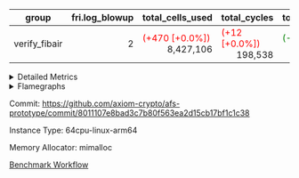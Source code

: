 | group | fri.log_blowup | total_cells_used | total_cycles | total_proof_time_ms |
| --- | --- | --- | --- | --- |
| verify_fibair | <div style='text-align: right'>2</div>  | <span style="color: red">(+470 [+0.0%])</span> <div style='text-align: right'>8,427,106</div>  | <span style="color: red">(+12 [+0.0%])</span> <div style='text-align: right'>198,538</div>  | <span style="color: green">(-1.0 [-0.1%])</span> <div style='text-align: right'>1,629.0</div>  |


<details>
<summary>Detailed Metrics</summary>

| air_name | cells | constraints | main_cols | quotient_deg | rows |
| --- | --- | --- | --- | --- | --- |
| FibonacciAir | <div style='text-align: right'>32</div>  | <div style='text-align: right'>5</div>  | <div style='text-align: right'>2</div>  | <div style='text-align: right'>1</div>  | <div style='text-align: right'>16</div>  |

| stark_prove_excluding_trace_time_ms | total_cells |
| --- | --- |
| <div style='text-align: right'>11.0</div>  | <div style='text-align: right'>32</div>  |

| group | collect_metrics | execute_time_ms | total_cells_used | total_cycles |
| --- | --- | --- | --- | --- |
| verify_fibair | true | <span style="color: red">(+5.0 [+0.5%])</span> <div style='text-align: right'>1,024.0</div>  | <span style="color: red">(+470 [+0.0%])</span> <div style='text-align: right'>8,427,106</div>  | <span style="color: red">(+12 [+0.0%])</span> <div style='text-align: right'>198,538</div>  |

| group | chip_name | collect_metrics | rows_used |
| --- | --- | --- | --- |
| verify_fibair | ProgramChip | true | <div style='text-align: right'>16,315</div>  |
| verify_fibair | VmConnectorAir | true | <div style='text-align: right'>2</div>  |
| verify_fibair | Boundary | true | <div style='text-align: right'>44,591</div>  |
| verify_fibair | AccessAdapter<2> | true | <span style="color: red">(+20 [+0.1%])</span> <div style='text-align: right'>22,020</div>  |
| verify_fibair | AccessAdapter<4> | true | <span style="color: red">(+10 [+0.1%])</span> <div style='text-align: right'>11,010</div>  |
| verify_fibair | AccessAdapter<8> | true | <div style='text-align: right'>3,220</div>  |
| verify_fibair | Poseidon2VmAir<BabyBearParameters> | true | <div style='text-align: right'>1,357</div>  |
| verify_fibair | FriReducedOpeningAir | true | <div style='text-align: right'>336</div>  |
| verify_fibair | <NativeVectorizedAdapterAir<4>,FieldExtensionCoreAir> | true | <div style='text-align: right'>2,186</div>  |
| verify_fibair | <NativeAdapterAir<2, 1>,FieldArithmeticCoreAir> | true | <div style='text-align: right'>68,142</div>  |
| verify_fibair | <JalNativeAdapterAir,JalCoreAir> | true | <span style="color: red">(+12 [+0.2%])</span> <div style='text-align: right'>5,062</div>  |
| verify_fibair | <BranchNativeAdapterAir,BranchEqualCoreAir<1>> | true | <div style='text-align: right'>30,558</div>  |
| verify_fibair | <NativeLoadStoreAdapterAir<1>,KernelLoadStoreCoreAir<1>> | true | <div style='text-align: right'>85,891</div>  |
| verify_fibair | PhantomAir | true | <div style='text-align: right'>5,216</div>  |
| verify_fibair | VariableRangeCheckerAir | true | <div style='text-align: right'>262,144</div>  |

| group | collect_metrics | dsl_ir | opcode | frequency |
| --- | --- | --- | --- | --- |
| verify_fibair | true |  | ADD | <div style='text-align: right'>54,982</div>  |
| verify_fibair | true |  | BBE4DIV | <div style='text-align: right'>297</div>  |
| verify_fibair | true |  | BBE4MUL | <div style='text-align: right'>891</div>  |
| verify_fibair | true |  | BEQ | <div style='text-align: right'>1,418</div>  |
| verify_fibair | true |  | BNE | <div style='text-align: right'>29,140</div>  |
| verify_fibair | true |  | COMP_POS2 | <div style='text-align: right'>1,092</div>  |
| verify_fibair | true |  | DIV | <div style='text-align: right'>3</div>  |
| verify_fibair | true |  | FE4ADD | <div style='text-align: right'>492</div>  |
| verify_fibair | true |  | FE4SUB | <div style='text-align: right'>506</div>  |
| verify_fibair | true |  | FRI_REDUCED_OPENING | <div style='text-align: right'>126</div>  |
| verify_fibair | true |  | JAL | <span style="color: red">(+12 [+0.2%])</span> <div style='text-align: right'>5,062</div>  |
| verify_fibair | true |  | LOADW | <div style='text-align: right'>18,438</div>  |
| verify_fibair | true |  | LOADW2 | <div style='text-align: right'>14,569</div>  |
| verify_fibair | true |  | MUL | <div style='text-align: right'>9,857</div>  |
| verify_fibair | true |  | PERM_POS2 | <div style='text-align: right'>265</div>  |
| verify_fibair | true |  | PHANTOM | <div style='text-align: right'>5,216</div>  |
| verify_fibair | true |  | SHINTW | <div style='text-align: right'>13,651</div>  |
| verify_fibair | true |  | STOREW | <div style='text-align: right'>30,347</div>  |
| verify_fibair | true |  | STOREW2 | <div style='text-align: right'>8,886</div>  |
| verify_fibair | true |  | SUB | <div style='text-align: right'>3,300</div>  |

| group | air_name | collect_metrics | dsl_ir | opcode | cells_used |
| --- | --- | --- | --- | --- | --- |
| verify_fibair | <NativeAdapterAir<2, 1>,FieldArithmeticCoreAir> | true |  | ADD | <div style='text-align: right'>1,649,460</div>  |
| verify_fibair | AccessAdapter<2> | true |  | ADD | <span style="color: red">(+110 [+0.9%])</span> <div style='text-align: right'>12,034</div>  |
| verify_fibair | AccessAdapter<4> | true |  | ADD | <span style="color: red">(+65 [+0.9%])</span> <div style='text-align: right'>7,111</div>  |
| verify_fibair | Boundary | true |  | ADD | <div style='text-align: right'>1,738</div>  |
| verify_fibair | <NativeVectorizedAdapterAir<4>,FieldExtensionCoreAir> | true |  | BBE4DIV | <div style='text-align: right'>11,880</div>  |
| verify_fibair | AccessAdapter<2> | true |  | BBE4DIV | <div style='text-align: right'>2,904</div>  |
| verify_fibair | AccessAdapter<4> | true |  | BBE4DIV | <div style='text-align: right'>1,716</div>  |
| verify_fibair | <NativeVectorizedAdapterAir<4>,FieldExtensionCoreAir> | true |  | BBE4MUL | <div style='text-align: right'>35,640</div>  |
| verify_fibair | AccessAdapter<2> | true |  | BBE4MUL | <span style="color: red">(+110 [+0.7%])</span> <div style='text-align: right'>15,862</div>  |
| verify_fibair | AccessAdapter<4> | true |  | BBE4MUL | <span style="color: red">(+65 [+0.7%])</span> <div style='text-align: right'>9,373</div>  |
| verify_fibair | Boundary | true |  | BBE4MUL | <div style='text-align: right'>1,496</div>  |
| verify_fibair | <BranchNativeAdapterAir,BranchEqualCoreAir<1>> | true |  | BEQ | <div style='text-align: right'>32,614</div>  |
| verify_fibair | <BranchNativeAdapterAir,BranchEqualCoreAir<1>> | true |  | BNE | <div style='text-align: right'>670,220</div>  |
| verify_fibair | AccessAdapter<2> | true |  | BNE | <div style='text-align: right'>946</div>  |
| verify_fibair | AccessAdapter<4> | true |  | BNE | <div style='text-align: right'>559</div>  |
| verify_fibair | AccessAdapter<2> | true |  | COMP_POS2 | <div style='text-align: right'>48,048</div>  |
| verify_fibair | AccessAdapter<4> | true |  | COMP_POS2 | <div style='text-align: right'>28,392</div>  |
| verify_fibair | AccessAdapter<8> | true |  | COMP_POS2 | <div style='text-align: right'>18,564</div>  |
| verify_fibair | Poseidon2VmAir<BabyBearParameters> | true |  | COMP_POS2 | <div style='text-align: right'>610,428</div>  |
| verify_fibair | <NativeAdapterAir<2, 1>,FieldArithmeticCoreAir> | true |  | DIV | <div style='text-align: right'>90</div>  |
| verify_fibair | <NativeVectorizedAdapterAir<4>,FieldExtensionCoreAir> | true |  | FE4ADD | <div style='text-align: right'>19,680</div>  |
| verify_fibair | AccessAdapter<2> | true |  | FE4ADD | <div style='text-align: right'>10,846</div>  |
| verify_fibair | AccessAdapter<4> | true |  | FE4ADD | <div style='text-align: right'>6,409</div>  |
| verify_fibair | Boundary | true |  | FE4ADD | <div style='text-align: right'>792</div>  |
| verify_fibair | <NativeVectorizedAdapterAir<4>,FieldExtensionCoreAir> | true |  | FE4SUB | <div style='text-align: right'>20,240</div>  |
| verify_fibair | AccessAdapter<2> | true |  | FE4SUB | <div style='text-align: right'>18,656</div>  |
| verify_fibair | AccessAdapter<4> | true |  | FE4SUB | <div style='text-align: right'>11,024</div>  |
| verify_fibair | Boundary | true |  | FE4SUB | <div style='text-align: right'>220</div>  |
| verify_fibair | AccessAdapter<2> | true |  | FRI_REDUCED_OPENING | <div style='text-align: right'>2,024</div>  |
| verify_fibair | AccessAdapter<4> | true |  | FRI_REDUCED_OPENING | <div style='text-align: right'>1,196</div>  |
| verify_fibair | FriReducedOpeningAir | true |  | FRI_REDUCED_OPENING | <div style='text-align: right'>21,504</div>  |
| verify_fibair | <JalNativeAdapterAir,JalCoreAir> | true |  | JAL | <span style="color: red">(+120 [+0.2%])</span> <div style='text-align: right'>50,620</div>  |
| verify_fibair | Boundary | true |  | JAL | <div style='text-align: right'>11</div>  |
| verify_fibair | <NativeLoadStoreAdapterAir<1>,KernelLoadStoreCoreAir<1>> | true |  | LOADW | <div style='text-align: right'>755,958</div>  |
| verify_fibair | AccessAdapter<2> | true |  | LOADW | <div style='text-align: right'>20,295</div>  |
| verify_fibair | AccessAdapter<4> | true |  | LOADW | <div style='text-align: right'>11,232</div>  |
| verify_fibair | AccessAdapter<8> | true |  | LOADW | <div style='text-align: right'>4,284</div>  |
| verify_fibair | Boundary | true |  | LOADW | <div style='text-align: right'>17,424</div>  |
| verify_fibair | <NativeLoadStoreAdapterAir<1>,KernelLoadStoreCoreAir<1>> | true |  | LOADW2 | <div style='text-align: right'>597,329</div>  |
| verify_fibair | AccessAdapter<2> | true |  | LOADW2 | <div style='text-align: right'>12,452</div>  |
| verify_fibair | AccessAdapter<4> | true |  | LOADW2 | <div style='text-align: right'>7,358</div>  |
| verify_fibair | AccessAdapter<8> | true |  | LOADW2 | <div style='text-align: right'>204</div>  |
| verify_fibair | Boundary | true |  | LOADW2 | <div style='text-align: right'>1,650</div>  |
| verify_fibair | <NativeAdapterAir<2, 1>,FieldArithmeticCoreAir> | true |  | MUL | <div style='text-align: right'>295,710</div>  |
| verify_fibair | AccessAdapter<2> | true |  | MUL | <div style='text-align: right'>3,751</div>  |
| verify_fibair | AccessAdapter<4> | true |  | MUL | <div style='text-align: right'>2,236</div>  |
| verify_fibair | Boundary | true |  | MUL | <div style='text-align: right'>29,348</div>  |
| verify_fibair | AccessAdapter<2> | true |  | PERM_POS2 | <div style='text-align: right'>22,770</div>  |
| verify_fibair | AccessAdapter<4> | true |  | PERM_POS2 | <div style='text-align: right'>13,455</div>  |
| verify_fibair | AccessAdapter<8> | true |  | PERM_POS2 | <div style='text-align: right'>8,806</div>  |
| verify_fibair | Poseidon2VmAir<BabyBearParameters> | true |  | PERM_POS2 | <div style='text-align: right'>148,135</div>  |
| verify_fibair | PhantomAir | true |  | PHANTOM | <div style='text-align: right'>31,296</div>  |
| verify_fibair | <NativeLoadStoreAdapterAir<1>,KernelLoadStoreCoreAir<1>> | true |  | SHINTW | <div style='text-align: right'>559,691</div>  |
| verify_fibair | Boundary | true |  | SHINTW | <div style='text-align: right'>150,161</div>  |
| verify_fibair | <NativeLoadStoreAdapterAir<1>,KernelLoadStoreCoreAir<1>> | true |  | STOREW | <div style='text-align: right'>1,244,227</div>  |
| verify_fibair | AccessAdapter<2> | true |  | STOREW | <div style='text-align: right'>5,445</div>  |
| verify_fibair | AccessAdapter<4> | true |  | STOREW | <div style='text-align: right'>3,120</div>  |
| verify_fibair | Boundary | true |  | STOREW | <div style='text-align: right'>204,556</div>  |
| verify_fibair | <NativeLoadStoreAdapterAir<1>,KernelLoadStoreCoreAir<1>> | true |  | STOREW2 | <div style='text-align: right'>364,326</div>  |
| verify_fibair | AccessAdapter<2> | true |  | STOREW2 | <div style='text-align: right'>3,828</div>  |
| verify_fibair | AccessAdapter<4> | true |  | STOREW2 | <div style='text-align: right'>2,262</div>  |
| verify_fibair | AccessAdapter<8> | true |  | STOREW2 | <div style='text-align: right'>17</div>  |
| verify_fibair | Boundary | true |  | STOREW2 | <div style='text-align: right'>67,848</div>  |
| verify_fibair | <NativeAdapterAir<2, 1>,FieldArithmeticCoreAir> | true |  | SUB | <div style='text-align: right'>99,000</div>  |
| verify_fibair | AccessAdapter<2> | true |  | SUB | <div style='text-align: right'>1,419</div>  |
| verify_fibair | AccessAdapter<4> | true |  | SUB | <div style='text-align: right'>1,677</div>  |
| verify_fibair | Boundary | true |  | SUB | <div style='text-align: right'>15,257</div>  |

| group | commit_exe_time_ms | execute_and_trace_gen_time_ms | execute_time_ms | fri.log_blowup | keygen_time_ms | num_segments | total_cells_used | total_cycles | total_proof_time_ms | verify_program_compile_ms |
| --- | --- | --- | --- | --- | --- | --- | --- | --- | --- | --- |
| verify_fibair | <span style="color: red">(+2.0 [+25.0%])</span> <div style='text-align: right'>10.0</div>  | <div style='text-align: right'>234.0</div>  | <span style="color: green">(-1.0 [-0.5%])</span> <div style='text-align: right'>182.0</div>  | <div style='text-align: right'>2</div>  | <span style="color: green">(-9.0 [-15.3%])</span> <div style='text-align: right'>50.0</div>  | <div style='text-align: right'>1</div>  | <span style="color: red">(+470 [+0.0%])</span> <div style='text-align: right'>8,427,106</div>  | <span style="color: red">(+12 [+0.0%])</span> <div style='text-align: right'>198,538</div>  | <span style="color: green">(-1.0 [-0.1%])</span> <div style='text-align: right'>1,629.0</div>  | <div style='text-align: right'>14.0</div>  |

| group | air_name | constraints | interactions | quotient_deg |
| --- | --- | --- | --- | --- |
| verify_fibair | ProgramAir | <div style='text-align: right'>4</div>  | <div style='text-align: right'>1</div>  | <div style='text-align: right'>1</div>  |
| verify_fibair | VmConnectorAir | <div style='text-align: right'>8</div>  | <div style='text-align: right'>3</div>  | <div style='text-align: right'>4</div>  |
| verify_fibair | VolatileBoundaryAir | <div style='text-align: right'>16</div>  | <div style='text-align: right'>4</div>  | <div style='text-align: right'>4</div>  |
| verify_fibair | AccessAdapterAir<2> | <div style='text-align: right'>12</div>  | <div style='text-align: right'>5</div>  | <div style='text-align: right'>4</div>  |
| verify_fibair | AccessAdapterAir<4> | <div style='text-align: right'>12</div>  | <div style='text-align: right'>5</div>  | <div style='text-align: right'>4</div>  |
| verify_fibair | AccessAdapterAir<8> | <div style='text-align: right'>12</div>  | <div style='text-align: right'>5</div>  | <div style='text-align: right'>4</div>  |
| verify_fibair | Poseidon2VmAir<BabyBearParameters> | <div style='text-align: right'>517</div>  | <div style='text-align: right'>32</div>  | <div style='text-align: right'>4</div>  |
| verify_fibair | FriReducedOpeningAir | <div style='text-align: right'>59</div>  | <div style='text-align: right'>35</div>  | <div style='text-align: right'>4</div>  |
| verify_fibair | VmAirWrapper<NativeVectorizedAdapterAir<4>, FieldExtensionCoreAir> | <div style='text-align: right'>23</div>  | <div style='text-align: right'>15</div>  | <div style='text-align: right'>4</div>  |
| verify_fibair | VmAirWrapper<NativeAdapterAir<2, 1>, FieldArithmeticCoreAir> | <div style='text-align: right'>23</div>  | <div style='text-align: right'>15</div>  | <div style='text-align: right'>4</div>  |
| verify_fibair | VmAirWrapper<JalNativeAdapterAir, JalCoreAir> | <div style='text-align: right'>6</div>  | <div style='text-align: right'>7</div>  | <div style='text-align: right'>4</div>  |
| verify_fibair | VmAirWrapper<BranchNativeAdapterAir, BranchEqualCoreAir<1> | <div style='text-align: right'>23</div>  | <div style='text-align: right'>11</div>  | <div style='text-align: right'>2</div>  |
| verify_fibair | VmAirWrapper<NativeLoadStoreAdapterAir<1>, KernelLoadStoreCoreAir<1> | <div style='text-align: right'>31</div>  | <div style='text-align: right'>19</div>  | <div style='text-align: right'>4</div>  |
| verify_fibair | PhantomAir | <div style='text-align: right'>4</div>  | <div style='text-align: right'>3</div>  | <div style='text-align: right'>4</div>  |
| verify_fibair | VariableRangeCheckerAir | <div style='text-align: right'>4</div>  | <div style='text-align: right'>1</div>  | <div style='text-align: right'>1</div>  |

| group | air_name | segment | cells | main_cols | perm_cols | prep_cols | rows |
| --- | --- | --- | --- | --- | --- | --- | --- |
| verify_fibair | ProgramAir | 0 | <div style='text-align: right'>294,912</div>  | <div style='text-align: right'>10</div>  | <div style='text-align: right'>8</div>  |  | <div style='text-align: right'>16,384</div>  |
| verify_fibair | VmConnectorAir | 0 | <div style='text-align: right'>24</div>  | <div style='text-align: right'>4</div>  | <div style='text-align: right'>8</div>  | <div style='text-align: right'>1</div>  | <div style='text-align: right'>2</div>  |
| verify_fibair | VolatileBoundaryAir | 0 | <div style='text-align: right'>1,245,184</div>  | <div style='text-align: right'>11</div>  | <div style='text-align: right'>8</div>  |  | <div style='text-align: right'>65,536</div>  |
| verify_fibair | AccessAdapterAir<2> | 0 | <div style='text-align: right'>884,736</div>  | <div style='text-align: right'>11</div>  | <div style='text-align: right'>16</div>  |  | <div style='text-align: right'>32,768</div>  |
| verify_fibair | AccessAdapterAir<4> | 0 | <div style='text-align: right'>475,136</div>  | <div style='text-align: right'>13</div>  | <div style='text-align: right'>16</div>  |  | <div style='text-align: right'>16,384</div>  |
| verify_fibair | AccessAdapterAir<8> | 0 | <div style='text-align: right'>135,168</div>  | <div style='text-align: right'>17</div>  | <div style='text-align: right'>16</div>  |  | <div style='text-align: right'>4,096</div>  |
| verify_fibair | Poseidon2VmAir<BabyBearParameters> | 0 | <div style='text-align: right'>1,218,560</div>  | <div style='text-align: right'>559</div>  | <div style='text-align: right'>36</div>  |  | <div style='text-align: right'>2,048</div>  |
| verify_fibair | FriReducedOpeningAir | 0 | <div style='text-align: right'>71,680</div>  | <div style='text-align: right'>64</div>  | <div style='text-align: right'>76</div>  |  | <div style='text-align: right'>512</div>  |
| verify_fibair | VmAirWrapper<NativeVectorizedAdapterAir<4>, FieldExtensionCoreAir> | 0 | <div style='text-align: right'>245,760</div>  | <div style='text-align: right'>40</div>  | <div style='text-align: right'>20</div>  |  | <div style='text-align: right'>4,096</div>  |
| verify_fibair | VmAirWrapper<NativeAdapterAir<2, 1>, FieldArithmeticCoreAir> | 0 | <div style='text-align: right'>6,553,600</div>  | <div style='text-align: right'>30</div>  | <div style='text-align: right'>20</div>  |  | <div style='text-align: right'>131,072</div>  |
| verify_fibair | VmAirWrapper<JalNativeAdapterAir, JalCoreAir> | 0 | <div style='text-align: right'>180,224</div>  | <div style='text-align: right'>10</div>  | <div style='text-align: right'>12</div>  |  | <div style='text-align: right'>8,192</div>  |
| verify_fibair | VmAirWrapper<BranchNativeAdapterAir, BranchEqualCoreAir<1> | 0 | <div style='text-align: right'>1,671,168</div>  | <div style='text-align: right'>23</div>  | <div style='text-align: right'>28</div>  |  | <div style='text-align: right'>32,768</div>  |
| verify_fibair | VmAirWrapper<NativeLoadStoreAdapterAir<1>, KernelLoadStoreCoreAir<1> | 0 | <div style='text-align: right'>8,519,680</div>  | <div style='text-align: right'>41</div>  | <div style='text-align: right'>24</div>  |  | <div style='text-align: right'>131,072</div>  |
| verify_fibair | PhantomAir | 0 | <div style='text-align: right'>114,688</div>  | <div style='text-align: right'>6</div>  | <div style='text-align: right'>8</div>  |  | <div style='text-align: right'>8,192</div>  |
| verify_fibair | VariableRangeCheckerAir | 0 | <div style='text-align: right'>2,359,296</div>  | <div style='text-align: right'>1</div>  | <div style='text-align: right'>8</div>  | <div style='text-align: right'>2</div>  | <div style='text-align: right'>262,144</div>  |

| group | segment | execute_and_trace_gen_time_ms | stark_prove_excluding_trace_time_ms | total_cells |
| --- | --- | --- | --- | --- |
| verify_fibair | 0 | <span style="color: red">(+1.0 [+2.0%])</span> <div style='text-align: right'>51.0</div>  | <span style="color: green">(-2.0 [-0.1%])</span> <div style='text-align: right'>1,344.0</div>  | <div style='text-align: right'>23,969,816</div>  |

</details>



<details>
<summary>Flamegraphs</summary>

[![](https://axiom-public-data-sandbox-us-east-1.s3.us-east-1.amazonaws.com/benchmark/github/flamegraphs/8011107e8bad3c7b80f563ea2d15cb17bf1c1c38/verify_fibair-2-2-64cpu-linux-arm64-mimalloc-verify_fibair.dsl_ir.opcode.air_name.cells_used.reverse.svg)](https://axiom-public-data-sandbox-us-east-1.s3.us-east-1.amazonaws.com/benchmark/github/flamegraphs/8011107e8bad3c7b80f563ea2d15cb17bf1c1c38/verify_fibair-2-2-64cpu-linux-arm64-mimalloc-verify_fibair.dsl_ir.opcode.air_name.cells_used.reverse.svg)
[![](https://axiom-public-data-sandbox-us-east-1.s3.us-east-1.amazonaws.com/benchmark/github/flamegraphs/8011107e8bad3c7b80f563ea2d15cb17bf1c1c38/verify_fibair-2-2-64cpu-linux-arm64-mimalloc-verify_fibair.dsl_ir.opcode.air_name.cells_used.svg)](https://axiom-public-data-sandbox-us-east-1.s3.us-east-1.amazonaws.com/benchmark/github/flamegraphs/8011107e8bad3c7b80f563ea2d15cb17bf1c1c38/verify_fibair-2-2-64cpu-linux-arm64-mimalloc-verify_fibair.dsl_ir.opcode.air_name.cells_used.svg)
[![](https://axiom-public-data-sandbox-us-east-1.s3.us-east-1.amazonaws.com/benchmark/github/flamegraphs/8011107e8bad3c7b80f563ea2d15cb17bf1c1c38/verify_fibair-2-2-64cpu-linux-arm64-mimalloc-verify_fibair.dsl_ir.opcode.frequency.reverse.svg)](https://axiom-public-data-sandbox-us-east-1.s3.us-east-1.amazonaws.com/benchmark/github/flamegraphs/8011107e8bad3c7b80f563ea2d15cb17bf1c1c38/verify_fibair-2-2-64cpu-linux-arm64-mimalloc-verify_fibair.dsl_ir.opcode.frequency.reverse.svg)
[![](https://axiom-public-data-sandbox-us-east-1.s3.us-east-1.amazonaws.com/benchmark/github/flamegraphs/8011107e8bad3c7b80f563ea2d15cb17bf1c1c38/verify_fibair-2-2-64cpu-linux-arm64-mimalloc-verify_fibair.dsl_ir.opcode.frequency.svg)](https://axiom-public-data-sandbox-us-east-1.s3.us-east-1.amazonaws.com/benchmark/github/flamegraphs/8011107e8bad3c7b80f563ea2d15cb17bf1c1c38/verify_fibair-2-2-64cpu-linux-arm64-mimalloc-verify_fibair.dsl_ir.opcode.frequency.svg)

</details>

Commit: https://github.com/axiom-crypto/afs-prototype/commit/8011107e8bad3c7b80f563ea2d15cb17bf1c1c38

Instance Type: 64cpu-linux-arm64

Memory Allocator: mimalloc

[Benchmark Workflow](https://github.com/axiom-crypto/afs-prototype/actions/runs/12133520990)
